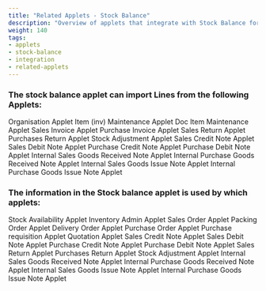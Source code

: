 ```yaml
---
title: "Related Applets - Stock Balance"
description: "Overview of applets that integrate with Stock Balance for import/export functionality"
weight: 140
tags:
- applets
- stock-balance
- integration
- related-applets
---
```

### The stock balance applet can import Lines from the following Applets:
Organisation Applet
Item (inv) Maintenance Applet
Doc Item Maintenance Applet
Sales  Invoice Applet
Purchase Invoice Applet
Sales Return Applet
Purchases Return Applet
Stock Adjustment Applet
Sales Credit Note Applet
Sales Debit Note Applet
Purchase Credit Note Applet
Purchase Debit Note Applet
Internal Sales Goods Received Note Applet
Internal Purchase Goods Received Note Applet
Internal Sales Goods Issue Note Applet
Internal Purchase Goods Issue Note Applet
### The information in the Stock balance applet is used by which applets:
Stock Availability Applet
Inventory Admin Applet
Sales Order Applet
Packing Order Applet
Delivery Order Applet
Purchase Order Applet
Purchase requisition Applet
Quotation Applet
Sales Credit Note Applet
Sales Debit Note Applet
Purchase Credit Note Applet
Purchase Debit Note Applet
Sales Return Applet
Purchases Return Applet
Stock Adjustment Applet
Internal Sales Goods Received Note Applet
Internal Purchase Goods Received Note Applet
Internal Sales Goods Issue Note Applet
Internal Purchase Goods Issue Note Applet